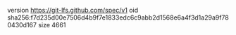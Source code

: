 version https://git-lfs.github.com/spec/v1
oid sha256:f7d235d00e7506d4b9f7e1833edc6c9abb2d1568e6a4f3d1a29a9f780430d167
size 4661
